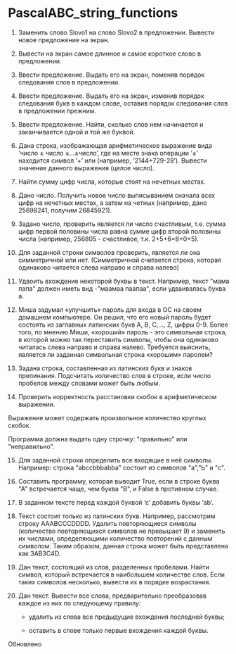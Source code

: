 # PascalABC_string_functions


1.	Заменить слово Slovo1 на слово Slovo2 в предложении. Вывести новое предложение на экран.

2.	Вывести на экран самое длинное и самое короткое слово в предложении.

3.	Ввести предложение. Выдать его на экран, поменяв порядок следования слов в предложении.

4.	Ввести предложение. Выдать его на экран, изменив порядок следования букв в каждом слове, оставив порядок следования слов в предложении прежним.

5.	Ввести предложение. Найти, сколько слов нем начинается и заканчивается одной и той же буквой.

6.	Дана строка, изображающая арифметическое выражение вида ‘число ± число ±...±число’, где на месте знака операции ‘±’ находится символ ‘+’ или (например, ‘2144+729-28’). Вывести значение данного выражения (целое число).

7.	Найти сумму цифр числа, которые стоят на нечетных местах.

8.	Дано число. Получить новое число выписыванием сначала всех цифр на нечетных местах, а затем на четных (например, дано 25698241, получим 26845921).

9.	Задано число, проверить является ли число счастливым, т.е. сумма цифр первой половины числа равна сумме цифр второй половины числа (например, 256805 - счастливое, т.к. 2+5+6=8+0+5).

10.	Для заданной строки символов проверить, является ли она симметричной или нет. (Симметричной считается строка, которая одинаково читается слева направо и справа налево)

11.	Удвоить вхождение некоторой буквы в текст. Например, текст "мама папа" должен иметь вид -"маамаа паапаа", если удваивалась буква а.

12.	Миша задумал «улучшить» пароль для входа в ОС на своем домашнем компьютере. Он решил, что его новый пароль будет состоять из  заглавных латинских букв А, В, С,..., Z, цифры 0-9. Более того, по мнению Миши, «хороший» пароль - это символьная строка, в которой можно так переставить символы, чтобы она одинаково читалась слева направо и справа налево. Требуется выяснить, является ли заданная символьная строка «хорошим» паролем?

13.	Задана строка, составленная из латинских букв и знаков препинания. Подсчитать количество слов в строке, если число пробелов между словами может быть любым.

14.	Проверить корректность расстановки скобок в арифметическом выражении.

Выражение может содержать произвольное количество круглых скобок.

Программа должна выдать одну строчку: "правильно" или "неправильно".

15.	Для заданной строки определить все входящие в неё символы. Например: строка "abccbbbabba" состоит из символов "а","Ь" и "с".

16.	Составить программу, которая выводит True, если в строке буква "А" встречается чаще, чем буква "В", и False в противном случае.

17.	В заданном тексте перед каждой буквой ‘с’ добавить буквы ‘ab’.

18.	Текст состоит только из латинских букв. Например, рассмотрим строку AAABCCCDDDD. Удалить повторяющиеся символы (количество повторяющихся символов не превышает 9) и заменить их числами, определяющими количество повторений с данным символом. Таким образом, данная строка может быть представлена как 3AB3C4D.

19.	Дан текст, состоящий из слов, разделенных пробелами. Найти символ, который встречается в наибольшем количестве слов. Если таких символов несколько, вывести их в порядке возрастания.

20.	Дан текст. Вывести все слова, предварительно преобразовав каждое из них по следующему правилу:

	-	удалить из слова все предыдущие вхождения последней буквы;

	-	оставить в слове только первые вхождения каждой буквы.



Обновлено
